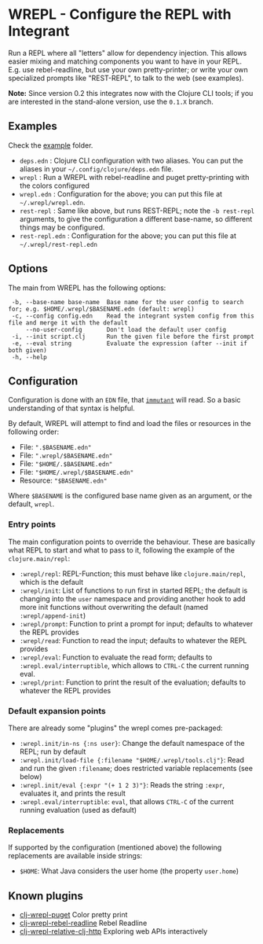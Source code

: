 # WREPL - Configure the REPL with Integrant

Run a REPL where all "letters" allow for dependency injection.  This
allows easier mixing and matching components you want to have in your
REPL.  E.g. use rebel-readline, but use your own pretty-printer; or
write your own specialized prompts like "REST-REPL", to talk to the web
(see examples).

**Note:** Since version 0.2 this integrates now with the Clojure CLI
tools; if you are interested in the stand-alone version, use the `0.1.X`
branch.


## Examples

Check the [example](./example) folder.

- `deps.edn` : Clojure CLI configuration with two aliases.  You can put the aliases in your `~/.config/clojure/deps.edn` file.
- `wrepl` : Run a WREPL with rebel-readline and puget pretty-printing
  with the colors configured
- `wrepl.edn` : Configuration for the above; you can put this file at
  `~/.wrepl/wrepl.edn`.
- `rest-repl` : Same like above, but runs REST-REPL; note the `-b
  rest-repl` arguments, to give the configuration a different base-name,
  so different things may be configured.
- `rest-repl.edn` : Configuration for the above; you can put this file
  at `~/.wrepl/rest-repl.edn`


## Options

The main from WREPL has the following options:

 ```
  -b, --base-name base-name  Base name for the user config to search for; e.g. $HOME/.wrepl/$BASENAME.edn (default: wrepl)
  -c, --config config.edn    Read the integrant system config from this file and merge it with the default
      --no-user-config       Don't load the default user config
  -i, --init script.clj      Run the given file before the first prompt
  -e, --eval string          Evaluate the expression (after --init if both given)
  -h, --help
```

## Configuration

Configuration is done with an `EDN` file, that
[`immutant`](https://github.com/weavejester/integrant) will read.  So a
basic understanding of that syntax is helpful.

By default, WREPL will attempt to find and load the files or resources
in the following order:

- File: `".$BASENAME.edn"`
- File: `".wrepl/$BASENAME.edn"`
- File: `"$HOME/.$BASENAME.edn"`
- File: `"$HOME/.wrepl/$BASENAME.edn"`
- Resource: `"$BASENAME.edn"`

Where `$BASENAME` is the configured base name given as an argument, or
the default, `wrepl`.


### Entry points

The main configuration points to override the behaviour.  These are
basically what REPL to start and what to pass to it, following the
example of the `clojure.main/repl`:

- `:wrepl/repl`: REPL-Function; this must behave like
  `clojure.main/repl`, which is the default
- `:wrepl/init`: List of functions to run first in started REPL; the
  default is changing into the `user` namespace and providing another
  hook to add more init functions without overwriting the default (named
  `:wrepl/append-init`)
- `:wrepl/prompt`: Function to print a prompt for input; defaults to
  whatever the REPL provides
- `:wrepl/read`: Function to read the input; defaults to whatever the
  REPL provides
- `:wrepl/eval`: Function to evaluate the read form; defaults to
  `:wrepl.eval/interruptible`, which allows to `CTRL-C` the current
  running eval.
- `:wrepl/print`: Function to print the result of the evaluation;
  defaults to whatever the REPL provides


### Default expansion points

There are already some "plugins" the wrepl comes pre-packaged:

- `:wrepl.init/in-ns {:ns user}`: Change the default namespace of the
  REPL; run by default
- `:wrepl.init/load-file {:filename "$HOME/.wrepl/tools.clj"}`: Read and
  run the given `:filename`; does restricted variable replacements (see
  below)
- `:wrepl.init/eval {:expr "(+ 1 2 3)"}`: Reads the string `:expr`,
  evaluates it, and prints the result
- `:wrepl.eval/interruptible`: `eval`, that allows `CTRL-C` of the
  current running evaluation (used as default)


### Replacements

If supported by the configuration (mentioned above) the following
replacements are available inside strings:

- `$HOME`: What Java considers the user home (the property `user.home`)


## Known plugins

- [clj-wrepl-puget](https://github.com/christoph-frick/clj-wrepl-puget) Color pretty print
- [clj-wrepl-rebel-readline](https://github.com/christoph-frick/clj-wrepl-rebel-readline) Rebel Readline
- [clj-wrepl-relative-clj-http](https://github.com/christoph-frick/clj-wrepl-relative-clj-http) Exploring web APIs interactively
